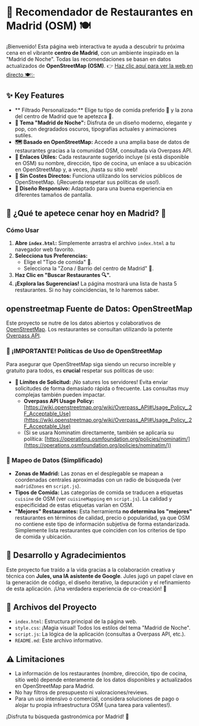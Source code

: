 # 🌃 Recomendador de Restaurantes en Madrid (OSM) 🍽️

¡Bienvenido! Esta página web interactiva te ayuda a descubrir tu próxima cena en el vibrante **centro de Madrid**, con un ambiente inspirado en la "Madrid de Noche". Todas las recomendaciones se basan en datos actualizados de **OpenStreetMap (OSM)**.
👉 [Haz clic aquí para ver la web en directo 🍽️✨](https://pgf3712.github.io/Madrid-Restaurants-AI-JULES/)

## ✨ Key Features

*   ** Filtrado Personalizado:** Elige tu tipo de comida preferido 🍱 y la zona del centro de Madrid que te apetezca 📍.
*   **🌙 Tema "Madrid de Noche":** Disfruta de un diseño moderno, elegante y pop, con degradados oscuros, tipografías actuales y animaciones sutiles.
*   **🗺️ Basado en OpenStreetMap:** Accede a una amplia base de datos de restaurantes gracias a la comunidad OSM, consultada vía Overpass API.
*   **🔗 Enlaces Útiles:** Cada restaurante sugerido incluye (si está disponible en OSM) su nombre, dirección, tipo de cocina, un enlace a su ubicación en OpenStreetMap y, a veces, ¡hasta su sitio web!
*   **🚫 Sin Costes Directos:** Funciona utilizando los servicios públicos de OpenStreetMap. (¡Recuerda respetar sus políticas de uso!).
*   **📱 Diseño Responsivo:** Adaptado para una buena experiencia en diferentes tamaños de pantalla.

## 🚀 ¿Qué te apetece cenar hoy en Madrid? 🍴

### Cómo Usar

1.  **Abre `index.html`:** Simplemente arrastra el archivo `index.html` a tu navegador web favorito.
2.  **Selecciona tus Preferencias:**
    *   Elige el "Tipo de comida" 🌮.
    *   Selecciona la "Zona / Barrio del centro de Madrid" 🌆.
3.  **Haz Clic en "Buscar Restaurantes 🔍".**
4.  **¡Explora las Sugerencias!** La página mostrará una lista de hasta 5 restaurantes. Si no hay coincidencias, te lo haremos saber.

## openstreetmap Fuente de Datos: OpenStreetMap

Este proyecto se nutre de los datos abiertos y colaborativos de [OpenStreetMap](https://www.openstreetmap.org/). Los restaurantes se consultan utilizando la potente [Overpass API](https://wiki.openstreetmap.org/wiki/Overpass_API).

### 📜 ¡IMPORTANTE! Políticas de Uso de OpenStreetMap

Para asegurar que OpenStreetMap siga siendo un recurso increíble y gratuito para todos, es **crucial** respetar sus políticas de uso:

*   **🚦 Límites de Solicitud:** ¡No satures los servidores! Evita enviar solicitudes de forma demasiado rápida o frecuente. Las consultas muy complejas también pueden impactar.
    *   **Overpass API Usage Policy:** [https://wiki.openstreetmap.org/wiki/Overpass_API#Usage_Policy_.2F_Acceptable_Use](https://wiki.openstreetmap.org/wiki/Overpass_API#Usage_Policy_.2F_Acceptable_Use)
    *   (Si se usara Nominatim directamente, también se aplicaría su política: [https://operations.osmfoundation.org/policies/nominatim/](https://operations.osmfoundation.org/policies/nominatim/))

### 🧩 Mapeo de Datos (Simplificado)

-   **Zonas de Madrid:** Las zonas en el desplegable se mapean a coordenadas centrales aproximadas con un radio de búsqueda (ver `madridZones` en `script.js`).
-   **Tipos de Comida:** Las categorías de comida se traducen a etiquetas `cuisine` de OSM (ver `cuisineMapping` en `script.js`). La calidad y especificidad de estas etiquetas varían en OSM.
-   **"Mejores" Restaurantes:** Esta herramienta **no determina los "mejores"** restaurantes en términos de calidad, precio o popularidad, ya que OSM no contiene este tipo de información subjetiva de forma estandarizada. Simplemente lista restaurantes que coinciden con los criterios de tipo de comida y ubicación.

## 🤖 Desarrollo y Agradecimientos

Este proyecto fue traído a la vida gracias a la colaboración creativa y técnica con **Jules, una IA asistente de Google**. Jules jugó un papel clave en la generación de código, el diseño iterativo, la depuración y el refinamiento de esta aplicación. ¡Una verdadera experiencia de co-creación! 🚀

## 📂 Archivos del Proyecto

-   `index.html`: Estructura principal de la página web.
-   `style.css`: ¡Magia visual! Todos los estilos del tema "Madrid de Noche".
-   `script.js`: La lógica de la aplicación (consultas a Overpass API, etc.).
-   `README.md`: Este archivo informativo.

## ⚠️ Limitaciones

-   La información de los restaurantes (nombre, dirección, tipo de cocina, sitio web) depende enteramente de los datos disponibles y actualizados en OpenStreetMap para Madrid.
-   No hay filtros de presupuesto ni valoraciones/reviews.
-   Para un uso intensivo o comercial, considera soluciones de pago o alojar tu propia infraestructura OSM (¡una tarea para valientes!).

¡Disfruta tu búsqueda gastronómica por Madrid! 🎉
